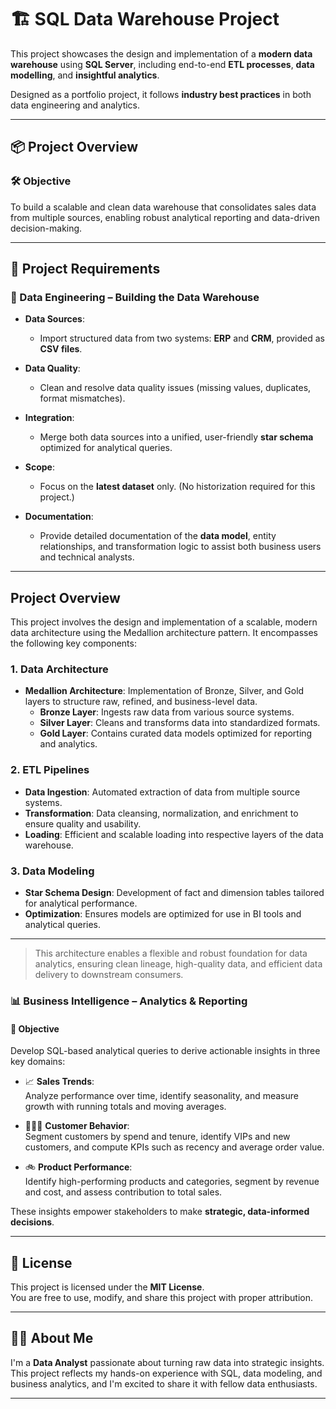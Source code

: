 # 🏗️ SQL Data Warehouse Project

This project showcases the design and implementation of a **modern data warehouse** using **SQL Server**, including end-to-end **ETL processes**, **data modelling**, and **insightful analytics**. 

Designed as a portfolio project, it follows **industry best practices** in both data engineering and analytics.

---

## 📦 Project Overview

### 🛠️ Objective
To build a scalable and clean data warehouse that consolidates sales data from multiple sources, enabling robust analytical reporting and data-driven decision-making.

---

## 📁 Project Requirements

### 🔨 Data Engineering – Building the Data Warehouse
- **Data Sources**:  
  - Import structured data from two systems: **ERP** and **CRM**, provided as **CSV files**.
  
- **Data Quality**:  
  - Clean and resolve data quality issues (missing values, duplicates, format mismatches).
  
- **Integration**:  
  - Merge both data sources into a unified, user-friendly **star schema** optimized for analytical queries.
  
- **Scope**:  
  - Focus on the **latest dataset** only. (No historization required for this project.)
  
- **Documentation**:  
  - Provide detailed documentation of the **data model**, entity relationships, and transformation logic to assist both business users and technical analysts.

---

## Project Overview

This project involves the design and implementation of a scalable, modern data architecture using the Medallion architecture pattern. It encompasses the following key components:

### 1. Data Architecture

- **Medallion Architecture**: Implementation of Bronze, Silver, and Gold layers to structure raw, refined, and business-level data.
  - **Bronze Layer**: Ingests raw data from various source systems.
  - **Silver Layer**: Cleans and transforms data into standardized formats.
  - **Gold Layer**: Contains curated data models optimized for reporting and analytics.

### 2. ETL Pipelines

- **Data Ingestion**: Automated extraction of data from multiple source systems.
- **Transformation**: Data cleansing, normalization, and enrichment to ensure quality and usability.
- **Loading**: Efficient and scalable loading into respective layers of the data warehouse.

### 3. Data Modeling

- **Star Schema Design**: Development of fact and dimension tables tailored for analytical performance.
- **Optimization**: Ensures models are optimized for use in BI tools and analytical queries.

---

> This architecture enables a flexible and robust foundation for data analytics, ensuring clean lineage, high-quality data, and efficient data delivery to downstream consumers.

### 📊 Business Intelligence – Analytics & Reporting

#### 🎯 Objective
Develop SQL-based analytical queries to derive actionable insights in three key domains:

- 📈 **Sales Trends**:  
  Analyze performance over time, identify seasonality, and measure growth with running totals and moving averages.

- 🧑‍🤝‍🧑 **Customer Behavior**:  
  Segment customers by spend and tenure, identify VIPs and new customers, and compute KPIs such as recency and average order value.

- 🚲 **Product Performance**:  
  Identify high-performing products and categories, segment by revenue and cost, and assess contribution to total sales.

These insights empower stakeholders to make **strategic, data-informed decisions**.

---

## 📜 License

This project is licensed under the **MIT License**.  
You are free to use, modify, and share this project with proper attribution.

---

## 👩‍💻 About Me

I'm a **Data Analyst** passionate about turning raw data into strategic insights.  
This project reflects my hands-on experience with SQL, data modeling, and business analytics, and I'm excited to share it with fellow data enthusiasts.

---

